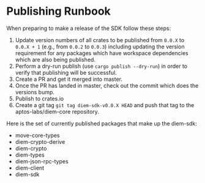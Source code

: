 # Publishing Runbook

When preparing to make a release of the SDK follow these steps:
1. Update version numbers of all crates to be published from `0.0.X` to `0.0.X + 1` (e.g., from `0.0.2` to `0.0.3`) including updating the version requirement for any packages which have
workspace dependencies which are also being published. 
2. Perform a dry-run publish (use `cargo publish --dry-run`) in order to verify that publishing will be successful.
3. Create a PR and get it merged into master.
4. Once the PR has landed in master, check out the commit which does the versions bump.
5. Publish to crates.io
6. Create a git tag `git tag diem-sdk-v0.0.X HEAD` and push that tag to the aptos-labs/diem-core repository.

Here is the set of currently published packages that make up the diem-sdk:
* move-core-types
* diem-crypto-derive
* diem-crypto
* diem-types
* diem-json-rpc-types
* diem-client
* diem-sdk
